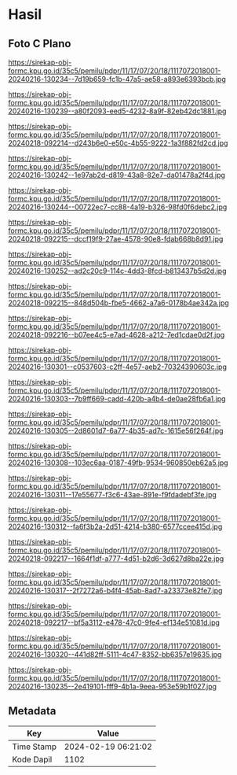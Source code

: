 # Hasil

## Foto C Plano

https://sirekap-obj-formc.kpu.go.id/35c5/pemilu/pdpr/11/17/07/20/18/1117072018001-20240216-130234--7d19b659-fc1b-47a5-ae58-a893e6393bcb.jpg

https://sirekap-obj-formc.kpu.go.id/35c5/pemilu/pdpr/11/17/07/20/18/1117072018001-20240216-130239--a80f2093-eed5-4232-8a9f-82eb42dc1881.jpg

https://sirekap-obj-formc.kpu.go.id/35c5/pemilu/pdpr/11/17/07/20/18/1117072018001-20240218-092214--d243b6e0-e50c-4b55-9222-1a3f882fd2cd.jpg

https://sirekap-obj-formc.kpu.go.id/35c5/pemilu/pdpr/11/17/07/20/18/1117072018001-20240216-130242--1e97ab2d-d819-43a8-82e7-da01478a2f4d.jpg

https://sirekap-obj-formc.kpu.go.id/35c5/pemilu/pdpr/11/17/07/20/18/1117072018001-20240216-130244--00722ec7-cc88-4a19-b326-98fd0f6debc2.jpg

https://sirekap-obj-formc.kpu.go.id/35c5/pemilu/pdpr/11/17/07/20/18/1117072018001-20240218-092215--dccf19f9-27ae-4578-90e8-fdab668b8d91.jpg

https://sirekap-obj-formc.kpu.go.id/35c5/pemilu/pdpr/11/17/07/20/18/1117072018001-20240216-130252--ad2c20c9-114c-4dd3-8fcd-b813437b5d2d.jpg

https://sirekap-obj-formc.kpu.go.id/35c5/pemilu/pdpr/11/17/07/20/18/1117072018001-20240218-092215--848d504b-fbe5-4662-a7a6-0178b4ae342a.jpg

https://sirekap-obj-formc.kpu.go.id/35c5/pemilu/pdpr/11/17/07/20/18/1117072018001-20240218-092216--b07ee4c5-e7ad-4628-a212-7ed1cdae0d2f.jpg

https://sirekap-obj-formc.kpu.go.id/35c5/pemilu/pdpr/11/17/07/20/18/1117072018001-20240216-130301--c0537603-c2ff-4e57-aeb2-70324390603c.jpg

https://sirekap-obj-formc.kpu.go.id/35c5/pemilu/pdpr/11/17/07/20/18/1117072018001-20240216-130303--7b9ff669-cadd-420b-a4b4-de0ae28fb6a1.jpg

https://sirekap-obj-formc.kpu.go.id/35c5/pemilu/pdpr/11/17/07/20/18/1117072018001-20240216-130305--2d8601d7-6a77-4b35-ad7c-1615e56f264f.jpg

https://sirekap-obj-formc.kpu.go.id/35c5/pemilu/pdpr/11/17/07/20/18/1117072018001-20240216-130308--103ec6aa-0187-49fb-9534-960850eb62a5.jpg

https://sirekap-obj-formc.kpu.go.id/35c5/pemilu/pdpr/11/17/07/20/18/1117072018001-20240216-130311--17e55677-f3c6-43ae-891e-f9fdadebf3fe.jpg

https://sirekap-obj-formc.kpu.go.id/35c5/pemilu/pdpr/11/17/07/20/18/1117072018001-20240216-130312--fa6f3b2a-2d51-4214-b380-6577ccee415d.jpg

https://sirekap-obj-formc.kpu.go.id/35c5/pemilu/pdpr/11/17/07/20/18/1117072018001-20240218-092217--1664f1df-a777-4d51-b2d6-3d627d8ba22e.jpg

https://sirekap-obj-formc.kpu.go.id/35c5/pemilu/pdpr/11/17/07/20/18/1117072018001-20240216-130317--2f7272a6-b4f4-45ab-8ad7-a23373e82fe7.jpg

https://sirekap-obj-formc.kpu.go.id/35c5/pemilu/pdpr/11/17/07/20/18/1117072018001-20240218-092217--bf5a3112-e478-47c0-9fe4-ef134e51081d.jpg

https://sirekap-obj-formc.kpu.go.id/35c5/pemilu/pdpr/11/17/07/20/18/1117072018001-20240216-130320--441d82ff-5111-4c47-8352-bb6357e19635.jpg

https://sirekap-obj-formc.kpu.go.id/35c5/pemilu/pdpr/11/17/07/20/18/1117072018001-20240216-130235--2e419101-fff9-4b1a-9eea-953e59b1f027.jpg


## Metadata

| Key        | Value               |
| ---------- | ------------------- |
| Time Stamp | 2024-02-19 06:21:02 |
| Kode Dapil | 1102                |



